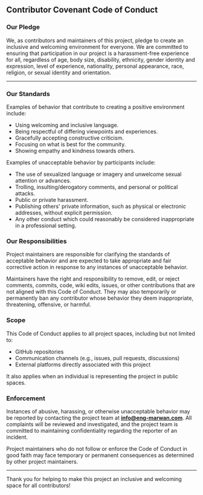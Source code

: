 ## Contributor Covenant Code of Conduct

### **Our Pledge**

We, as contributors and maintainers of this project, pledge to create an inclusive and welcoming environment for everyone. We are committed to ensuring that participation in our project is a harassment-free experience for all, regardless of age, body size, disability, ethnicity, gender identity and expression, level of experience, nationality, personal appearance, race, religion, or sexual identity and orientation.

---

### **Our Standards**

Examples of behavior that contribute to creating a positive environment include:
- Using welcoming and inclusive language.
- Being respectful of differing viewpoints and experiences.
- Gracefully accepting constructive criticism.
- Focusing on what is best for the community.
- Showing empathy and kindness towards others.

Examples of unacceptable behavior by participants include:
- The use of sexualized language or imagery and unwelcome sexual attention or advances.
- Trolling, insulting/derogatory comments, and personal or political attacks.
- Public or private harassment.
- Publishing others' private information, such as physical or electronic addresses, without explicit permission.
- Any other conduct which could reasonably be considered inappropriate in a professional setting.


### **Our Responsibilities**

Project maintainers are responsible for clarifying the standards of acceptable behavior and are expected to take appropriate and fair corrective action in response to any instances of unacceptable behavior.

Maintainers have the right and responsibility to remove, edit, or reject comments, commits, code, wiki edits, issues, or other contributions that are not aligned with this Code of Conduct. They may also temporarily or permanently ban any contributor whose behavior they deem inappropriate, threatening, offensive, or harmful.


### **Scope**

This Code of Conduct applies to all project spaces, including but not limited to:
- GitHub repositories
- Communication channels (e.g., issues, pull requests, discussions)
- External platforms directly associated with this project

It also applies when an individual is representing the project in public spaces.


### **Enforcement**

Instances of abusive, harassing, or otherwise unacceptable behavior may be reported by contacting the project team at **[info@eng-marwan.com](mailto:info@eng-marwan.com)**. All complaints will be reviewed and investigated, and the project team is committed to maintaining confidentiality regarding the reporter of an incident.

Project maintainers who do not follow or enforce the Code of Conduct in good faith may face temporary or permanent consequences as determined by other project maintainers.

---

Thank you for helping to make this project an inclusive and welcoming space for all contributors!

